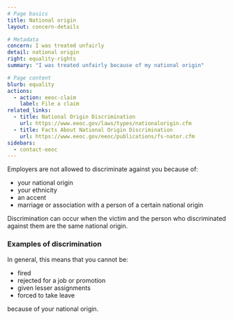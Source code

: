 ```yaml
---
# Page basics
title: National origin
layout: concern-details

# Metadata
concern: I was treated unfairly
detail: national origin
right: equality-rights
summary: "I was treated unfairly because of my national origin"

# Page content
blurb: equality
actions:
  - action: eeoc-claim
    label: File a claim
related_links:
  - title: National Origin Discrimination
    url: https://www.eeoc.gov/laws/types/nationalorigin.cfm
  - title: Facts About National Origin Discrimination
    url: https://www.eeoc.gov/eeoc/publications/fs-nator.cfm
sidebars:
  - contact-eeoc
---
```


Employers are not allowed to discriminate against you because of:

- your national origin
- your ethnicity
- an accent
- marriage or association with a person of a certain national origin

Discrimination can occur when the victim and the person who discriminated against them are the same national origin.

### Examples of discrimination

In general, this means that you cannot be:

- fired
- rejected for a job or promotion
- given lesser assignments
- forced to take leave

because of your national origin.
